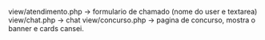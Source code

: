 view/atendimento.php -> formulario de chamado (nome do user e textarea)
view/chat.php -> chat
view/concurso.php -> pagina de concurso, mostra o banner e cards
cansei.